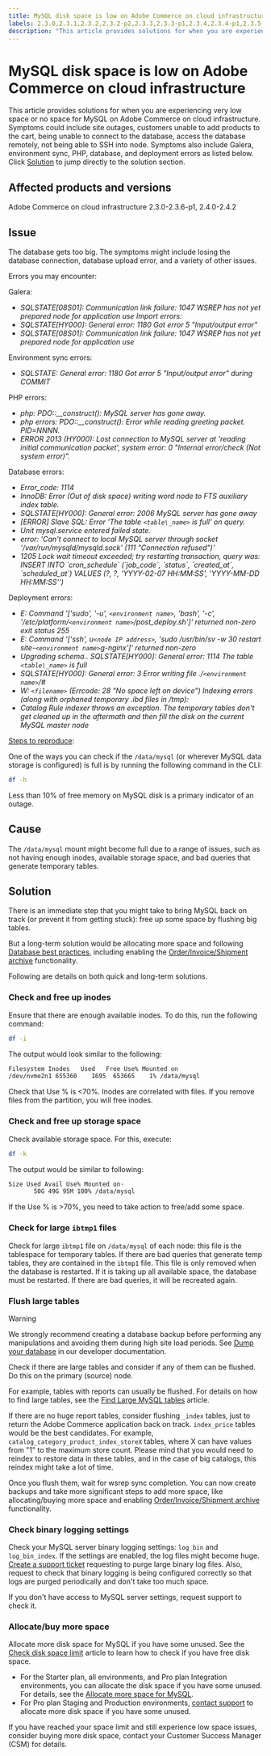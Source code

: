 ```yaml
---
title: MySQL disk space is low on Adobe Commerce on cloud infrastructure
labels: 2.3.0,2.3.1,2.3.2,2.3.2-p2,2.3.3,2.3.3-p1,2.3.4,2.3.4-p1,2.3.5-p1,2.3.5-p2,2.3.6,2.3.6-p1,2.4.0,2.4.1,2.4.1-p1,2.4.2,2.3.4-p2,2.3.5,2.4.0-p1,Magento Commerce Cloud,MySQL,how to,large tables,mysql disk space,Adobe Commerce,cloud infrastructure
description: "This article provides solutions for when you are experiencing very low space or no space for MySQL on Adobe Commerce on cloud infrastructure. Symptoms could include site outages, customers unable to add products to the cart, being unable to connect to the database, access the database remotely, not being able to SSH into node. Symptoms also include Galera, environment sync, PHP, database, and deployment errors as listed below. Click [Solution](https://support.magento.com/hc/en-us/articles/360058472572#solution) to jump directly to the solution section."
---
```


# MySQL disk space is low on Adobe Commerce on cloud infrastructure

This article provides solutions for when you are experiencing very low space or no space for MySQL on Adobe Commerce on cloud infrastructure. Symptoms could include site outages, customers unable to add products to the cart, being unable to connect to the database, access the database remotely, not being able to SSH into node. Symptoms also include Galera, environment sync, PHP, database, and deployment errors as listed below. Click [Solution](https://support.magento.com/hc/en-us/articles/360058472572#solution) to jump directly to the solution section.

## Affected products and versions

Adobe Commerce on cloud infrastructure 2.3.0-2.3.6-p1, 2.4.0-2.4.2

## Issue

The database gets too big. The symptoms might include losing the database connection, database upload error, and a variety of other issues.

Errors you may encounter:

Galera:

* *SQLSTATE\[08S01\]: Communication link failure: 1047 WSREP has not yet prepared node for application use*   *Import errors:*
* *SQLSTATE\[HY000\]: General error: 1180 Got error 5 "Input/output error"*
* *SQLSTATE\[08S01\]: Communication link failure: 1047 WSREP has not yet prepared node for application use*

Environment sync errors:

* *SQLSTATE: General error: 1180 Got error 5 "Input/output error" during COMMIT*

PHP errors:

* *php: PDO::\_\_construct(): MySQL server has gone away.*
* *php errors: PDO::\_\_construct(): Error while reading greeting packet. PID=NNNN.*
* *ERROR 2013 (HY000): Lost connection to MySQL server at 'reading initial communication packet', system error: 0 "Internal error/check (Not system error)".*

Database errors:

* *Error\_code: 1114*
* *InnoDB: Error (Out of disk space) writing word node to FTS auxiliary index table.*
* *SQLSTATE\[HY000\]: General error: 2006 MySQL server has gone away*
* *\[ERROR\] Slave SQL: Error 'The table `<table\_name>` is full' on query.*
* *Unit mysql.service entered failed state.*
* *error: 'Can't connect to local MySQL server through socket '/var/run/mysqld/mysqld.sock' (111 "Connection refused")'*
* *1205 Lock wait timeout exceeded; try restarting transaction, query was: INSERT INTO \`cron\_schedule\` (\`job\_code\`, \`status\`, \`created\_at\`, \`scheduled\_at\`) VALUES (?, ?, 'YYYY-02-07 HH:MM:SS', 'YYYY-MM-DD HH:MM:SS'')*

Deployment errors:

* *E: Command '\['sudo', '-u', `<environment name>`, 'bash', '-c', '/etc/platform/`<environment name>`/post\_deploy.sh'\]' returned non-zero exit status 255*
* *E: Command '\['ssh', u`<node IP address>`, 'sudo /usr/bin/sv -w 30 restart site-`<environment name>`g-nginx'\]' returned non-zero*
* *Upgrading schema.. SQLSTATE\[HY000\]: General error: 1114 The table `<table\_name>` is full*
* *SQLSTATE\[HY000\]: General error: 3 Error writing file ./`<environment name>`/\#*
* *W: `<filename>` (Errcode: 28 "No space left on device")*  *Indexing errors (along with orphaned temporary .ibd files in /tmp):*
* *Catalog Rule indexer throws an exception. The temporary tables don't get cleaned up in the aftermath and then fill the disk on the current MySQL master node*

<u>Steps to reproduce</u>:

 One of the ways you can check if the `/data/mysql` (or wherever MySQL data storage is configured) is full is by running the following command in the CLI:

```bash
df -h
```

Less than 10% of free memory on MySQL disk is a primary indicator of an outage.

## Cause

The `/data/mysql` mount might become full due to a range of issues, such as not having enough inodes, available storage space, and bad queries that generate temporary tables.

## Solution

There is an immediate step that you might take to bring MySQL back on track (or prevent it from getting stuck): free up some space by flushing big tables.

But a long-term solution would be allocating more space and following [Database best practices](https://support.magento.com/hc/en-us/articles/360041997312), including enabling the [Order/Invoice/Shipment archive](https://docs.magento.com/user-guide/sales/order-archive.html) functionality.

Following are details on both quick and long-term solutions.

### Check and free up inodes

Ensure that there are enough available inodes. To do this, run the following command:

```bash
df -i
```

The output would look similar to the following:

```bash
Filesystem Inodes   Used   Free Use% Mounted on
/dev/nvme2n1 655360    1695  653665    1% /data/mysql
```

Check that Use % is <70%. Inodes are correlated with files. If you remove files from the partition, you will free inodes.

### Check and free up storage space

Check available storage space. For this, execute:

```bash
df -k
```

The output would be similar to following:

```bash
Size Used Avail Use% Mounted on·
       50G 49G 95M 100% /data/mysql
```

If the Use % is >70%, you need to take action to free/add some space.

### Check for large `ibtmp1` files

Check for large `ibtmp1` file on `/data/mysql` of each node: this file is the tablespace for temporary tables. If there are bad queries that generate temp tables, they are contained in the `ibtmp1` file. This file is only removed when the database is restarted. If it is taking up all available space, the database must be restarted. If there are bad queries, it will be recreated again.

### Flush large tables

>[!WARNING]
>
>We strongly recommend creating a database backup before performing any manipulations and avoiding them during high site load periods. See [Dump your database](https://devdocs.magento.com/cloud/project/project-webint-snap.html#db-dump) in our developer documentation.

Check if there are large tables and consider if any of them can be flushed. Do this on the primary (source) node.

For example, tables with reports can usually be flushed. For details on how to find large tables, see the [Find Large MySQL tables](https://support.magento.com/hc/en-us/articles/360038957591) article.

If there are no huge report tables, consider flushing `_index` tables, just to return the Adobe Commerce application back on track. `index_price` tables would be the best candidates. For example, `catalog_category_product_index_storeX` tables, where X can have values from "1" to the maximum store count. Please mind that you would need to reindex to restore data in these tables, and in the case of big catalogs, this reindex might take a lot of time.

Once you flush them, wait for wsrep sync completion. You can now create backups and take more significant steps to add more space, like allocating/buying more space and enabling [Order/Invoice/Shipment archive](https://docs.magento.com/user-guide/sales/order-archive.html) functionality.

### Check binary logging settings

Check your MySQL server binary logging settings: `log_bin` and `log_bin_index`. If the settings are enabled, the log files might become huge. [Create a support ticket](https://support.magento.com/hc/en-us/articles/360000913794#submit-ticket) requesting to purge large binary log files. Also, request to check that binary logging is being configured correctly so that logs are purged periodically and don't take too much space.

If you don't have access to MySQL server settings, request support to check it.

### Allocate/buy more space

Allocate more disk space for MySQL if you have some unused. See the [Check disk space limit](https://support.magento.com/hc/en-us/articles/360038374052) article to learn how to check if you have free disk space.

* For the Starter plan, all environments, and Pro plan Integration environments, you can allocate the disk space if you have some unused. For details, see the [Allocate more space for MySQL](https://support.magento.com/hc/en-us/articles/360038761511).
* For Pro plan Staging and Production environments, [contact support](https://support.magento.com/hc/en-us/articles/360000913794#submit-ticket) to allocate more disk space if you have some unused.

If you have reached your space limit and still experience low space issues, consider buying more disk space, contact your Customer Success Manager (CSM) for details. 

